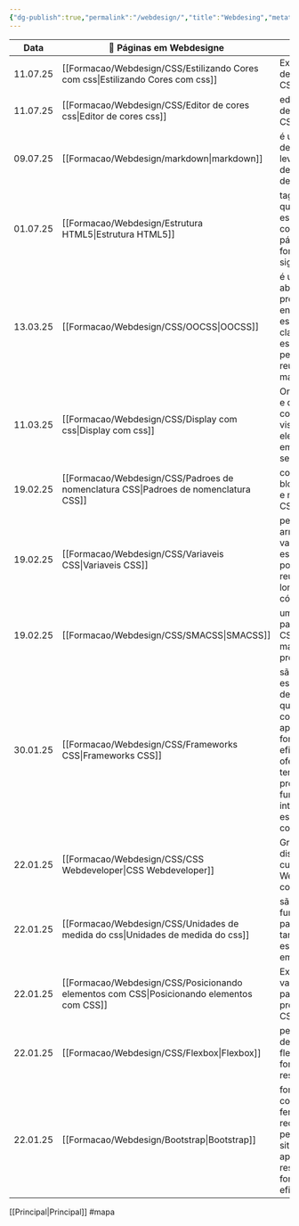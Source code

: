 ```yaml
---
{"dg-publish":true,"permalink":"/webdesign/","title":"Webdesing","metatags":{"description":"Estudos em WebDesign"},"contentClasses":"cards","noteIcon":"default","updated":"2025-07-11T15:33:42.868-03:00"}
---
```



<!-- QueryToSerialize: TABLE WITHOUT ID dateformat(file.mtime, "dd.MM.yy") as "Data", file.link AS "🎨 Páginas em Webdesigne", dg-metatags.description AS "📄 Descrição" FROM "Formacao/Webdesign" WHERE dg-publish AND class!="mapa" SORT file.mtime DESC LIMIT 100 -->
<!-- SerializedQuery: TABLE WITHOUT ID dateformat(file.mtime, "dd.MM.yy") as "Data", file.link AS "🎨 Páginas em Webdesigne", dg-metatags.description AS "📄 Descrição" FROM "Formacao/Webdesign" WHERE dg-publish AND class!="mapa" SORT file.mtime DESC LIMIT 100 -->

| Data     | 🎨 Páginas em Webdesigne                                                                     | 📄 Descrição                                                                                                                                                                                                       |
| -------- | -------------------------------------------------------------------------------------------- | ------------------------------------------------------------------------------------------------------------------------------------------------------------------------------------------------------------------ |
| 11.07.25 | [[Formacao/Webdesign/CSS/Estilizando Cores com css\|Estilizando Cores com css]]           | Exemplo de uso de cores com CSS                                                                                                                                                                                    |
| 11.07.25 | [[Formacao/Webdesign/CSS/Editor de cores css\|Editor de cores css]]                       | editor interativo de cores com CSS                                                                                                                                                                                 |
| 09.07.25 | [[Formacao/Webdesign/markdown\|markdown]]                                                 | é uma linguagem de marcação leve com sintaxe de formatação de texto simples                                                                                                                                        |
| 01.07.25 | [[Formacao/Webdesign/Estrutura HTML5\|Estrutura HTML5]]                                   | tags semânticas que ajudam a estruturar o conteúdo de uma página web de forma mais significativa.                                                                                                                  |
| 13.03.25 | [[Formacao/Webdesign/CSS/OOCSS\|OOCSS]]                                                   | é uma abordagem que promove a encapsulação de estilos em classes específicos, permitindo maior reutilização e manutenibilidade.                                                                                    |
| 11.03.25 | [[Formacao/Webdesign/CSS/Display com css\|Display com css]]                               | Organiza o layout e determina o comportamento visual de um elemento HTML em relação ao seu conteúdo                                                                                                                |
| 19.02.25 | [[Formacao/Webdesign/CSS/Padroes de nomenclatura CSS\|Padroes de nomenclatura CSS]]       | como nomear bloco, elemento e modificador no CSS                                                                                                                                                                   |
| 19.02.25 | [[Formacao/Webdesign/CSS/Variaveis CSS\|Variaveis CSS]]                                   | permitem armazenar valores específicos que podem ser reutilizados ao longo do seu código.                                                                                                                          |
| 19.02.25 | [[Formacao/Webdesign/CSS/SMACSS\|SMACSS]]                                                 | uma metodologia para organizar o CSS e facilitar a manutenção de projetos web.                                                                                                                                     |
| 30.01.25 | [[Formacao/Webdesign/CSS/Frameworks CSS\|Frameworks CSS]]                                 | são ferramentas essenciais para desenvolvedores que permitem construir sites e aplicativos de forma rápida e eficiente. Eles oferecem templates prontos, funcionalidades integradas e estilos visuais consistentes |
| 22.01.25 | [[Formacao/Webdesign/CSS/CSS Webdeveloper\|CSS Webdeveloper]]                             | Gráfico das disciplinas do cursos de Webdeveloper com CSS                                                                                                                                                          |
| 22.01.25 | [[Formacao/Webdesign/CSS/Unidades de medida do css\|Unidades de medida do css]]           | são fundamentais para definir tamanhos e espaçamentos em elementos                                                                                                                                                 |
| 22.01.25 | [[Formacao/Webdesign/CSS/Posicionando elementos com CSS\|Posicionando elementos com CSS]] | Existem cinco valores principais para a propriedade CSS `position`                                                                                                                                                 |
| 22.01.25 | [[Formacao/Webdesign/CSS/Flexbox\|Flexbox]]                                               | permite a criação de layouts flexíveis de forma dinâmica e responsiva                                                                                                                                              |
| 22.01.25 | [[Formacao/Webdesign/Bootstrap\|Bootstrap]]                                               | fornece um conjunto de ferramentas e recursos que permitem criar sites e aplicações responsivos de forma rápida e eficiente.                                                                                       |
<!-- SerializedQuery END -->

[[Principal\|Principal]] #mapa

